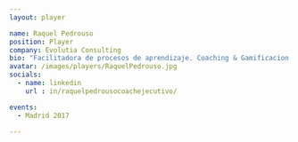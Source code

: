 ```yaml
---
layout: player

name: Raquel Pedrouso
position: Player
company: Evolutia Consulting
bio: "Facilitadora de procesos de aprendizaje. Coaching & Gamificacion & Linkedin"
avatar: /images/players/RaquelPedrouso.jpg
socials:
  - name: linkedin
    url : in/raquelpedrousocoachejecutivo/

events:
  - Madrid 2017

---
```

